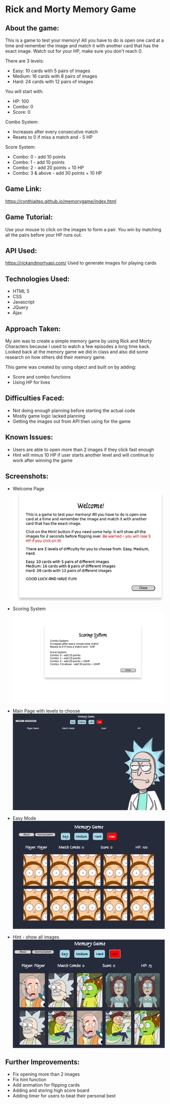 # Rick and Morty Memory Game

## About the game:
This is a game to test your memory! All you have to do is open one card at a time and remember the image and match it with another card that has the exact image. Watch out for your HP, make sure you don't reach 0.

There are 3 levels:
* Easy: 10 cards with 5 pairs of images
* Medium: 16 cards with 8 pairs of images
* Hard: 24 cards with 12 pairs of images

You will start with:
* HP: 100
* Combo: 0
* Score: 0

Combo System:
* Increases after every consecutive match
* Resets to 0 if miss a match and - 5 HP

 Score System:
 * Combo: 0 - add 10 points
 * Combo: 1 - add 10 points 
 * Combo: 2 - add 20 points + 10 HP
 * Combo: 3 & above - add 30 points + 10 HP


## Game Link:
https://cynthiajteo.github.io/memorygame/index.html

## Game Tutorial:
Use your mouse to click on the images to form a pair. You win by matching all the pairs before your HP runs out.

## API Used:
https://rickandmortyapi.com/ 
Used to generate images for playing cards

## Technologies Used:
* HTML 5
* CSS
* Javascript
* JQuery
* Ajax

## Approach Taken:
My aim was to create a simple memory game by using Rick and Morty Characters because I used to watch a few episodes a long time back. Looked back at the memory game we did in class and also did some research on how others did their memory game. 

This game was created by using object and built on by adding:
* Score and combo functions
* Using HP for lives

## Difficulties Faced:
* Not doing enough planning before starting the actual code
* Mostly game logic lacked planning
* Getting the images out from API then using for the game

## Known Issues:
* Users are able to open more than 2 images if they click fast enough
* Hint will minus 10 HP if user starts another level and will continue to work after winning the game

## Screenshots:
* Welcome Page\
![Welcome Page](img/welcome.png)

* Scoring System
![Scoring System](img/scoring.png)

* Main Page with levels to choose
![Main Page](img/main.png)

* Easy Mode
![Easy Mode](img/easy.png)

* Hint - show all images
![Hint](img/hint.png)


## Further Improvements:
* Fix opening more than 2 images
* Fix hint function
* Add animation for flipping cards
* Adding and storing high score board
* Adding timer for users to beat their personal best
